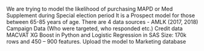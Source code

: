 We are trying to model the likelihood of purchasing MAPD or Med Supplement during Special election period
It is a Prospect model for those between 65-85 years of age.
There are 4 data sources - 
AMLK (2017, 2018) 
Campaign Data (Who were targeted, who responded etc.)
Credit data
MACVAT
XG Boost in Python and Logistic Regression in SAS
Size: 170k rows and 450 – 900 features.
Upload the model to Marketing database
